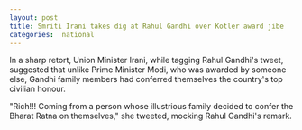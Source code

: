 ```yaml
---
layout: post
title: Smriti Irani takes dig at Rahul Gandhi over Kotler award jibe
categories:  national
---
```

 
In a sharp retort, Union Minister Irani, while tagging Rahul Gandhi's tweet, suggested that unlike Prime Minister Modi, who was awarded by someone else, Gandhi family members had conferred themselves the country's top civilian honour.

"Rich!!! Coming from a person whose illustrious family decided to confer the Bharat Ratna on themselves," she tweeted, mocking Rahul Gandhi's remark.